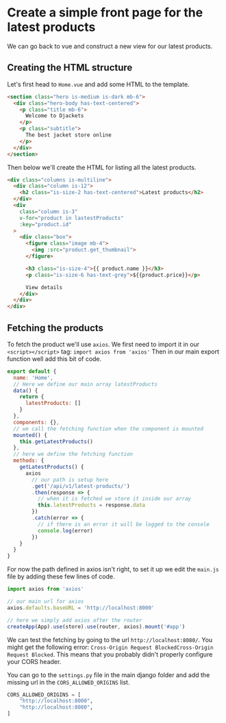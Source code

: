# Create a simple front page for the latest products

We can go back to vue and construct a new view for our latest products.

## Creating the HTML structure

Let's first head to `Home.vue` and add some HTML to the template.

```html
<section class="hero is-medium is-dark mb-6">
  <div class="hero-body has-text-centered">
    <p class="title mb-6">
      Welcome to Djackets
    </p>
    <p class="subtitle">
      The best jacket store online
    </p>
  </div>
</section>
```

Then below we'll create the HTML for listing all the latest products.

```html
<div class="columns is-multiline">
  <div class="column is-12">
    <h2 class="is-size-2 has-text-centered">Latest products</h2>
  </div>
  <div
    class="column is-3"
    v-for="product in lastestProducts"
    :key="product.id"
  >
    <div class="box">
      <figure class="image mb-4">
        <img :src="product.get_thumbnail">
      </figure>

      <h3 class="is-size-4">{{ product.name }}</h3>
      <p class="is-size-6 has-text-grey">${{product.price}}</p>

      View details
    </div>
  </div>
</div>
```

## Fetching the products

To fetch the product we'll use `axios`.  We first need to import it in our `<script></script>`  tag: `import axios from 'axios'` Then in our main export function well add this bit of code.

```javascript
export default {
  name: 'Home',
  // Here we define our main array latestProducts
  data() {
    return {
      latestProducts: []
    }
  },
  components: {},
  // we call the fetching function when the component is mounted
  mounted() {
    this.getLatestProducts()
  },
  // here we define the fetching function
  methods: {
    getLatestProducts() {
      axios
        // our path is setup here
        .get('/api/v1/latest-products/')
        .then(response => {
          // when it is fetched we store it inside our array
          this.latestProducts = response.data
        })
        .catch(error => {
          // if there is an error it will be logged to the console
          console.log(error)
        })
    }
  }
}
```

For now the path defined in axios isn't right, to set it up we edit the `main.js` file by adding these few lines of code.

```javascript
import axios from 'axios'

// our main url for axios
axios.defaults.baseURL = 'http://localhost:8000'

// here we simply add axios after the router
createApp(App).use(store).use(router, axios).mount('#app')
```

We can test the fetching by going to the url `http://localhost:8080/`. You might get the following error: `Cross-Origin Request BlockedCross-Origin Request Blocked`. This means that you probably didn't properly configure your CORS header.

You can go to the `settings.py` file in the main django folder and add the missing url in the `CORS_ALLOWED_ORIGINS` list.

```python
CORS_ALLOWED_ORIGINS = [
    "http://localhost:8000",
    "http://localhost:8080",
]
```